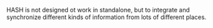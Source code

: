 HASH is not designed ot work in standalone, but to integrate and synchronize different kinds of information from lots of different places.
